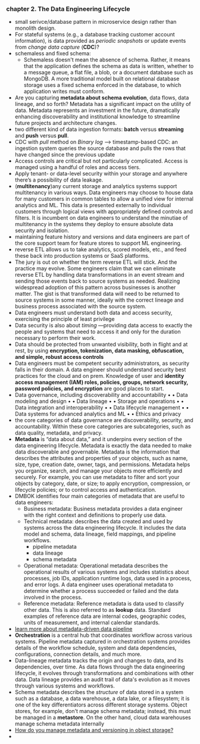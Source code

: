 ### chapter 2. The Data Engineering Lifecycle

- small serivce/database pattern in microservice design rather than monolith design.
- For stateful systems (e.g., a database tracking customer account information), is
data provided as *periodic snapshots* or update events from *change data capture*
(**CDC**)?
- schemaless and fixed schema:
    - Schemaless doesn't mean the absence of schema. Rather, it means that the application
defines the schema as data is written, whether to a message queue, a flat file, a blob, or
a document database such as MongoDB. A more traditional model built on relational
database storage uses a fixed schema enforced in the database, to which application
writes must conform.
- Are you capturing **metadata about schema evolution**, data flows, data lineage,
and so forth? Metadata has a significant impact on the utility of data. Metadata represents an investment in the future, dramatically enhancing discoverability and institutional knowledge to streamline future projects and architecture
changes.
- two different kind of data ingestion formats: **batch** versus **streaming** and **push** versus **pull**.
- CDC with *pull* method on *Binary log* --> timestamp-based CDC: an ingestion system queries the source database
and pulls the rows that have changed since the previous update
- Access controls are critical but not particularly complicated.
Access is managed using a handful of roles and access tiers.
- Apply tenant- or data-level
security within your storage and anywhere there’s a possibility of data leakage.
- (**multitenancy**)any current storage and analytics systems support multitenancy in various ways.
Data engineers may choose to house data for many customers in common tables to
allow a unified view for internal analytics and ML. This data is presented externally
to individual customers through logical views with appropriately defined controls and
filters. It is incumbent on data engineers to understand the minutiae of multitenancy
in the systems they deploy to ensure absolute data security and isolation.
- maintaining feature history and versions and data engineers are part of the core support team for feature
stores to support ML engineering.
- reverse ETL allows us to take analytics, scored models, etc., and feed these back into
production systems or SaaS platforms.
- The jury is out on whether the term reverse ETL will stick. And the practice may
evolve. Some engineers claim that we can eliminate reverse ETL by handling data
transformations in an event stream and sending those events back to source systems
as needed. Realizing widespread adoption of this pattern across businesses is another
matter. The gist is that transformed data will need to be returned to source systems
in some manner, ideally with the correct lineage and business process associated with
the source system.
- Data engineers must understand both data and access security, exercising the principle of least privilege
- Data security is also about *timing* —providing data access to exactly the people and
systems that need to access it and only for the duration necessary to perform their
work.
- Data should be protected from unwanted visibility, both in flight and at rest, by
using **encryption, tokenization, data masking, obfuscation, and simple, robust access controls**
- Data engineers must be competent security administrators, as security falls in their
domain. A data engineer should understand security best practices for the cloud and
on prem. Knowledge of user and **identity access management (IAM) roles, policies, groups, network security, password policies, and encryption** are good places to start.
- Data governance, including discoverability and accountability •
• Data modeling and design •
• Data lineage •
• Storage and operations •
• Data integration and interoperability •
• Data lifecycle management •
• Data systems for advanced analytics and ML •
• Ethics and privacy
- the core categories of data governance are discoverability, security, and accountability. Within these core categories are subcategories, such as data quality, metadata, and privacy. 
- **Metadata** is “data about data,” and it underpins every section of the data
engineering lifecycle. Metadata is exactly the data needed to make data discoverable
and governable. Metadata is the information that describes the attributes and properties of your objects, such as name, size, type, creation date, owner, tags, and permissions.
Metadata helps you organize, search, and manage your objects more efficiently and securely. 
For example, you can use metadata to filter and sort your objects by category, 
date, or size; to apply encryption, compression, or lifecycle policies;
or to control access and authentication.
- DMBOK identifies four main categories of metadata that are useful to data engineers:
    - Business metadata: Business metadata provides a data engineer with the right context and definitions to properly use data.
    - Technical metadata: describes the data created and used by systems across the data engineering lifecycle. It includes the data model and schema, data lineage, field mappings, and pipeline workflows.
        - pipeline metadata
        - data lineage
        - schema metadata
    - Operational metadata: Operational metadata describes the operational results of various systems and
    includes statistics about processes, job IDs, application runtime logs, data used in
    a process, and error logs. A data engineer uses operational metadata to determine
    whether a process succeeded or failed and the data involved in the process.
    - Reference metadata: Reference metadata is data used to classify other data. This is also referred to as **lookup**
    data. Standard examples of reference data are internal codes, geographic codes, units
    of measurement, and internal calendar standards.
- [learn more about metadata-driven data pipeline](https://www.linkedin.com/pulse/how-metadata-drives-data-pipeline-development-rotimi-r-ademola/)
- **Orchestration** is a central hub that coordinates workflow across various systems. Pipeline metadata captured in orchestration systems provides details of the workflow
schedule, system and data dependencies, configurations, connection details, and much more.
- Data-lineage metadata tracks the origin and changes to data, and its dependencies,
over time. As data flows through the data engineering lifecycle, it evolves through
transformations and combinations with other data. Data lineage provides an audit
trail of data's evolution as it moves through various systems and workflows.
- Schema metadata describes the *structure* of data stored in a system such as a database,
a data warehouse, a data lake, or a filesystem; it is one of the key differentiators
across different storage systems. Object stores, for example, don't manage schema
metadata; instead, this must be managed in a **metastore**. On the other hand, cloud
data warehouses manage schema metadata internally
- [How do you manage metadata and versioning in object storage?](https://www.linkedin.com/advice/0/how-do-you-manage-metadata-versioning-object-storage)
- 